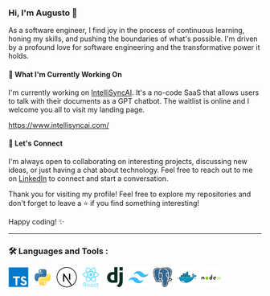### Hi, I'm Augusto 👋

As a software engineer, I find joy in the process of continuous learning, honing my skills, and pushing the boundaries of what's possible. I'm driven by a profound love for software engineering and the transformative power it holds.

#### 🔭 What I'm Currently Working On

I'm currently working on [IntelliSyncAI](https://www.intellisyncai.com/). It's a no-code SaaS that allows users to talk with their documents as a GPT chatbot.
The waitlist is online and I welcome you all to visit my landing page.

https://www.intellisyncai.com/

#### 🤝 Let's Connect

I'm always open to collaborating on interesting projects, discussing new ideas, or just having a chat about technology. Feel free to reach out to me on [LinkedIn](https://www.linkedin.com/in/jaocfilho/) to connect and start a conversation.

Thank you for visiting my profile! Feel free to explore my repositories and don't forget to leave a ⭐️ if you find something interesting!

Happy coding! ✨

---

### :hammer_and_wrench: Languages and Tools :
<div>
  <img src="https://github.com/devicons/devicon/blob/master/icons/typescript/typescript-original.svg" title="Typescript" alt="Typescript" width="40" height="40"/>&nbsp;
  <img src="https://github.com/devicons/devicon/blob/master/icons/python/python-original.svg" title="Python" alt="Python" width="40" height="40"/>&nbsp;
  <img src="https://github.com/devicons/devicon/blob/master/icons/nextjs/nextjs-line.svg" title="NextJS" alt="NextJS" width="40" height="40"/>&nbsp;
  <img src="https://github.com/devicons/devicon/blob/master/icons/react/react-original-wordmark.svg" title="React" alt="React" width="40" height="40"/>&nbsp;
  <img src="https://github.com/devicons/devicon/blob/master/icons/django/django-plain.svg" title="Django" alt="Django" width="40" height="40"/>&nbsp;
  <img src="https://github.com/devicons/devicon/blob/master/icons/tailwindcss/tailwindcss-plain.svg" title="Tailwindcss" alt="Tailwindcss" width="40" height="40"/>&nbsp;
  <img src="https://github.com/devicons/devicon/blob/master/icons/postgresql/postgresql-original.svg" title="Postgres" alt="Postgres" width="40" height="40"/>&nbsp;
  <img src="https://github.com/devicons/devicon/blob/master/icons/docker/docker-original.svg" title="Docker" alt="Docker" width="40" height="40"/>&nbsp;
  <img src="https://github.com/devicons/devicon/blob/master/icons/nodejs/nodejs-original-wordmark.svg" title="NodeJS" alt="NodeJS" width="40" height="40"/>&nbsp;
</div>

